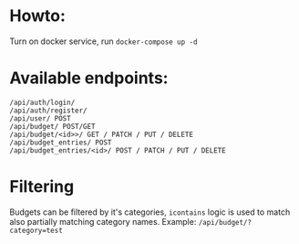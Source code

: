 # Howto:
Turn on docker service, run `docker-compose up -d`
# Available endpoints:

```
/api/auth/login/
/api/auth/register/
/api/user/ POST
/api/budget/ POST/GET
/api/budget/<id>>/ GET / PATCH / PUT / DELETE
/api/budget_entries/ POST
/api/budget_entries/<id>/ POST / PATCH / PUT / DELETE
```
# Filtering
Budgets can be filtered by it's categories, `icontains` logic is used to match also partially matching category names. Example: `/api/budget/?category=test`
